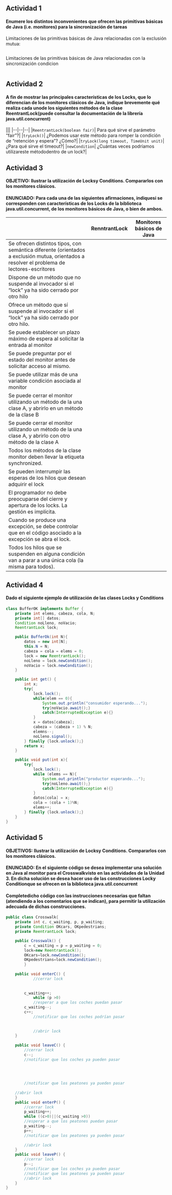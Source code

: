 ## Actividad 1
#### Enumere los distintos inconvenientes que ofrecen las primitivas básicas de Java (i.e. monitores) para la sincronización de tareas

Limitaciones de las primitivas básicas de Java relacionadas con la exclusión mutua:
```

``` 
Limitaciones  de  las  primitivas  básicas  de  Java  relacionadas  con  la sincronización condicion
```

``` 

## Actividad 2 
#### A fin de mostrar las principales características de los Locks, que lo diferencian de los monitores clásicos de Java, indique brevemente qué realiza cada unode los siguientes métodos de la clase ReentrantLock(puede consultar la documentación de la librería java.util.concurrent)

|||
|--|--|--| 
|`ReentrantLock(boolean fair)`| Para qué sirve el parámetro “fair”?|
|`tryLock()`| ¿Podemos usar este método para romper la condición de  “retención y espera”? ¿Cómo?|
|`tryLock(long timeout, TimeUnit unit)`| ¿Para qué sirve el timeout?|
|`newCondition`| ¿Cuántas  veces  podríamos  utilizareste métododentro de un lock?|

## Actividad 3 
#### OBJETIVO: Ilustrar la utilización de Locksy Conditions. Compararlos con los monitores clásicos.
#### ENUNCIADO: Para cada una de las siguientes afirmaciones, indiquesi se corresponden con características de los Locks de la biblioteca java.util.concurrent, de los monitores básicos de Java, o bien de ambos. 
||RenntrantLock|Monitores básicos de Java|
|--|--|--|
|Se  ofrecen  distintos  tipos,  con  semántica  diferente (orientados a exclusión mutua, orientados a resolver el problema de lectores-escritores|||
|Dispone de un método que no suspende al invocador si el “lock” ya ha sido cerrado por otro hilo|||
|Ofrece  un  método  que  sí  suspende  al  invocador  si  el “lock” ya ha sido cerrado por otro hilo.|||
|Se  puede  establecer  un  plazo  máximo  de  espera  al solicitar la entrada al monitor|||
|Se puede preguntar por el estado del monitor antes de solicitar acceso al mismo.|||
|Se  puede  utilizar  más  de  una  variable  condición asociada al monitor|||
|Se puede cerrar el monitor utilizando un método de la una clase A, y abrirlo en un método de la clase B|||
|Se puede cerrar el monitor utilizando un método de la una clase A, y abrirlo con otro método de la clase A|||
|Todos los métodos de la clase monitor deben llevar la etiqueta synchronized.|||
|Se  pueden  interrumpir  las  esperas  de  los  hilos  que desean adquirir el lock|||
|El  programador  no  debe  preocuparse  del  cierre  y apertura de los locks. La gestión es implícita.|||
|Cuando  se  produce  una  excepción,  se  debe  controlar que en el código asociado a la excepción se abra el lock.|||
|Todos los hilos que se suspenden en alguna condición van a parar a una única cola (la misma para todos).|||

## Actividad 4 
#### Dado el siguiente ejemplo de utilización de las clases Locks y Conditions
```java
class BufferOK implements Buffer {
    private int elems, cabeza, cola, N;
    private int[] datos; 
    Condition noLleno, noVacio;
    ReentrantLock lock;

    public BufferOk(int N){
        datos = new int[N]; 
        this.N = N;
        cabeza = cola = elems = 0; 
        lock = new ReentrantLock();
        noLleno = lock.newCondition();
        noVacio = lock.newCondition();
    }

    public int get() {
        int x;
        try{
            lock.lock();
            while(elem == 0){
                System.out.println("consumidor esperando...");
                try{noVacio.await();}
                catch(InterruptedException e){}
            }
            x = datos[cabeza]; 
            cabeza = (cabeza + 1) % N;
            elemns--;
            noLleno.signal(); 
        } finally {lock.unlock();}
        return x; 
    }

    public void put(int x){
        try{
            lock.lock();
            while (elems == N){
                System.out.println("productor esperando...");
                try{noLleno.await();}
                catch(InterruptedException e){}
            }
            datos[cola] = x; 
            cola = (cola + 1)%N;
            elems++;
        } finally {lock.unlock();}
    }
}

```

## Actividad 5 
#### OBJETIVOS: Ilustrar la utilización de Locksy Conditions. Compararlos con los monitores clásicos.

#### ENUNCIADO: En el siguiente código se desea implementar una solución en Java al monitor para el Crosswalkvisto en las actividades de la Unidad 3. En dicha solución se desea hacer uso  de  las  construcciones Locky Conditionque  se  ofrecen  en  la  biblioteca java.util.concurrent

#### Completedicho  código  con  las  instrucciones  necesarias  que  faltan  (atendiendo  a  los comentarios que se indican), para permitir la utilización adecuada de dichas construcciones.

```java 
public class Crosswalk{
    private int c, c_waiting, p, p_waiting;
    private Condition OKcars, OKpedestrians;
    private ReentrantLock lock;

    public Crosswalk() {
        c = c_waiting = p = p_waiting = 0;
        lock=new ReentrantLock();
        OKcars=lock.newCondition();
        OKpedestrians=lock.newCondition();
        }
        
    public void enterC() {
            //cerrar lock    
            
            
        c_waiting++;
            while (p >0)
            //esperar a que los coches puedan pasar
        c_waiting--;
        c++;
            //notificar que los coches podrían pasar
            
            
            //abrir lock
    }
            
    public void leaveC() { 
        //cerrar lock
        c--;
        //notificar que los coches ya pueden pasar
        
        
        
        
        //notificar que los peatones ya pueden pasar
        
    //abrir lock
    }
    public void enterP() {
        //cerrar lock
        p_waiting++;
        while ((c>0)||(c_waiting >0))
        //esperar a que los peatones puedan pasar
        p_waiting--;
        p++;
        //notificar que los peatones ya pueden pasar
        
        //abrir lock
    }
    public void leaveP() { 
        //cerrar lock
        p--;
        //notificar que los coches ya pueden pasar
        //notificar que los peatones ya pueden pasar  
        //abrir lock
    }
}

```
